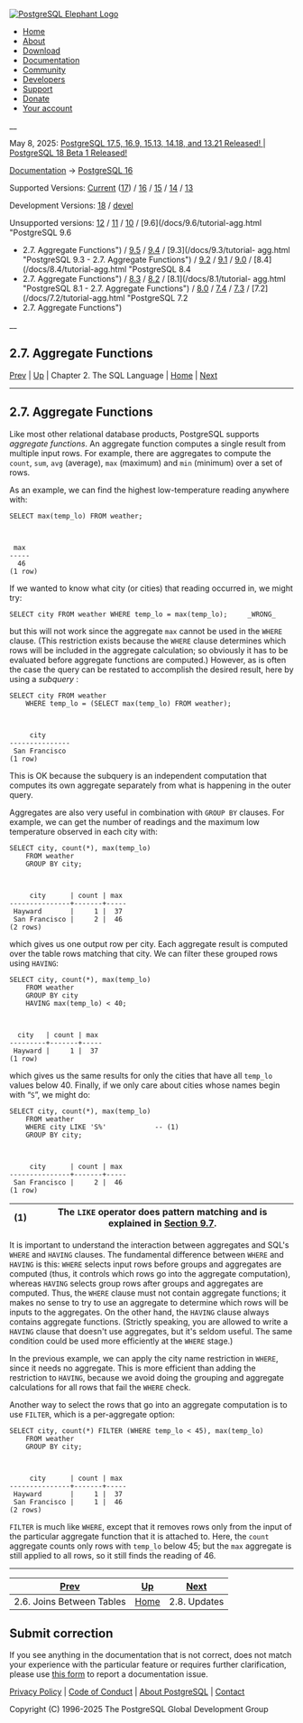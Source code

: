 [ ![PostgreSQL Elephant Logo](/media/img/about/press/elephant.png) ](/)

  * [Home](/ "Home")
  * [About](/about/ "About")
  * [Download](/download/ "Download")
  * [Documentation](/docs/ "Documentation")
  * [Community](/community/ "Community")
  * [Developers](/developer/ "Developers")
  * [Support](/support/ "Support")
  * [Donate](/about/donate/ "Donate")
  * [Your account](/account/ "Your account")

__

May 8, 2025: [ PostgreSQL 17.5, 16.9, 15.13, 14.18, and 13.21 Released! ](/about/news/postgresql-175-169-1513-1418-and-1321-released-3072/) | [ PostgreSQL 18 Beta 1 Released! ](/about/news/postgresql-18-beta-1-released-3070/)

[Documentation](/docs/ "Documentation") -> [PostgreSQL
16](/docs/16/index.html)

Supported Versions: [Current](/docs/current/tutorial-agg.html "PostgreSQL 17 -
2.7. Aggregate Functions") ([17](/docs/17/tutorial-agg.html "PostgreSQL 17 -
2.7. Aggregate Functions")) / [16](/docs/16/tutorial-agg.html "PostgreSQL 16 -
2.7. Aggregate Functions") / [15](/docs/15/tutorial-agg.html "PostgreSQL 15 -
2.7. Aggregate Functions") / [14](/docs/14/tutorial-agg.html "PostgreSQL 14 -
2.7. Aggregate Functions") / [13](/docs/13/tutorial-agg.html "PostgreSQL 13 -
2.7. Aggregate Functions")

Development Versions: [18](/docs/18/tutorial-agg.html "PostgreSQL 18 -
2.7. Aggregate Functions") / [devel](/docs/devel/tutorial-agg.html "PostgreSQL
devel - 2.7. Aggregate Functions")

Unsupported versions: [12](/docs/12/tutorial-agg.html "PostgreSQL 12 -
2.7. Aggregate Functions") / [11](/docs/11/tutorial-agg.html "PostgreSQL 11 -
2.7. Aggregate Functions") / [10](/docs/10/tutorial-agg.html "PostgreSQL 10 -
2.7. Aggregate Functions") / [9.6](/docs/9.6/tutorial-agg.html "PostgreSQL 9.6
- 2.7. Aggregate Functions") / [9.5](/docs/9.5/tutorial-agg.html "PostgreSQL
9.5 - 2.7. Aggregate Functions") / [9.4](/docs/9.4/tutorial-agg.html
"PostgreSQL 9.4 - 2.7. Aggregate Functions") / [9.3](/docs/9.3/tutorial-
agg.html "PostgreSQL 9.3 - 2.7. Aggregate Functions") /
[9.2](/docs/9.2/tutorial-agg.html "PostgreSQL 9.2 - 2.7. Aggregate Functions")
/ [9.1](/docs/9.1/tutorial-agg.html "PostgreSQL 9.1 - 2.7. Aggregate
Functions") / [9.0](/docs/9.0/tutorial-agg.html "PostgreSQL 9.0 -
2.7. Aggregate Functions") / [8.4](/docs/8.4/tutorial-agg.html "PostgreSQL 8.4
- 2.7. Aggregate Functions") / [8.3](/docs/8.3/tutorial-agg.html "PostgreSQL
8.3 - 2.7. Aggregate Functions") / [8.2](/docs/8.2/tutorial-agg.html
"PostgreSQL 8.2 - 2.7. Aggregate Functions") / [8.1](/docs/8.1/tutorial-
agg.html "PostgreSQL 8.1 - 2.7. Aggregate Functions") /
[8.0](/docs/8.0/tutorial-agg.html "PostgreSQL 8.0 - 2.7. Aggregate Functions")
/ [7.4](/docs/7.4/tutorial-agg.html "PostgreSQL 7.4 - 2.7. Aggregate
Functions") / [7.3](/docs/7.3/tutorial-agg.html "PostgreSQL 7.3 -
2.7. Aggregate Functions") / [7.2](/docs/7.2/tutorial-agg.html "PostgreSQL 7.2
- 2.7. Aggregate Functions")

__

2.7. Aggregate Functions  
---  
[Prev](tutorial-join.html "2.6. Joins Between Tables")  | [Up](tutorial-sql.html "Chapter 2. The SQL Language") | Chapter 2. The SQL Language | [Home](index.html "PostgreSQL 16.9 Documentation") |  [Next](tutorial-update.html "2.8. Updates")  
  
* * *

## 2.7. Aggregate Functions #

Like most other relational database products, PostgreSQL supports _aggregate
functions_. An aggregate function computes a single result from multiple input
rows. For example, there are aggregates to compute the `count`, `sum`, `avg`
(average), `max` (maximum) and `min` (minimum) over a set of rows.

As an example, we can find the highest low-temperature reading anywhere with:

    
    
    SELECT max(temp_lo) FROM weather;
    
    
    
     max
    -----
      46
    (1 row)
    

If we wanted to know what city (or cities) that reading occurred in, we might
try:

    
    
    SELECT city FROM weather WHERE temp_lo = max(temp_lo);     _WRONG_
    

but this will not work since the aggregate `max` cannot be used in the `WHERE`
clause. (This restriction exists because the `WHERE` clause determines which
rows will be included in the aggregate calculation; so obviously it has to be
evaluated before aggregate functions are computed.) However, as is often the
case the query can be restated to accomplish the desired result, here by using
a _subquery_ :

    
    
    SELECT city FROM weather
        WHERE temp_lo = (SELECT max(temp_lo) FROM weather);
    
    
    
         city
    ---------------
     San Francisco
    (1 row)
    

This is OK because the subquery is an independent computation that computes
its own aggregate separately from what is happening in the outer query.

Aggregates are also very useful in combination with `GROUP BY` clauses. For
example, we can get the number of readings and the maximum low temperature
observed in each city with:

    
    
    SELECT city, count(*), max(temp_lo)
        FROM weather
        GROUP BY city;
    
    
    
         city      | count | max
    ---------------+-------+-----
     Hayward       |     1 |  37
     San Francisco |     2 |  46
    (2 rows)
    

which gives us one output row per city. Each aggregate result is computed over
the table rows matching that city. We can filter these grouped rows using
`HAVING`:

    
    
    SELECT city, count(*), max(temp_lo)
        FROM weather
        GROUP BY city
        HAVING max(temp_lo) < 40;
    
    
    
      city   | count | max
    ---------+-------+-----
     Hayward |     1 |  37
    (1 row)
    

which gives us the same results for only the cities that have all `temp_lo`
values below 40. Finally, if we only care about cities whose names begin with
“`S`”, we might do:

    
    
    SELECT city, count(*), max(temp_lo)
        FROM weather
        WHERE city LIKE 'S%'            -- (1)
        GROUP BY city;
    
    
    
         city      | count | max
    ---------------+-------+-----
     San Francisco |     2 |  46
    (1 row)
    

(1) |  The `LIKE` operator does pattern matching and is explained in [Section 9.7](functions-matching.html "9.7. Pattern Matching").  
---|---  
  
It is important to understand the interaction between aggregates and SQL's
`WHERE` and `HAVING` clauses. The fundamental difference between `WHERE` and
`HAVING` is this: `WHERE` selects input rows before groups and aggregates are
computed (thus, it controls which rows go into the aggregate computation),
whereas `HAVING` selects group rows after groups and aggregates are computed.
Thus, the `WHERE` clause must not contain aggregate functions; it makes no
sense to try to use an aggregate to determine which rows will be inputs to the
aggregates. On the other hand, the `HAVING` clause always contains aggregate
functions. (Strictly speaking, you are allowed to write a `HAVING` clause that
doesn't use aggregates, but it's seldom useful. The same condition could be
used more efficiently at the `WHERE` stage.)

In the previous example, we can apply the city name restriction in `WHERE`,
since it needs no aggregate. This is more efficient than adding the
restriction to `HAVING`, because we avoid doing the grouping and aggregate
calculations for all rows that fail the `WHERE` check.

Another way to select the rows that go into an aggregate computation is to use
`FILTER`, which is a per-aggregate option:

    
    
    SELECT city, count(*) FILTER (WHERE temp_lo < 45), max(temp_lo)
        FROM weather
        GROUP BY city;
    
    
    
         city      | count | max
    ---------------+-------+-----
     Hayward       |     1 |  37
     San Francisco |     1 |  46
    (2 rows)
    

`FILTER` is much like `WHERE`, except that it removes rows only from the input
of the particular aggregate function that it is attached to. Here, the `count`
aggregate counts only rows with `temp_lo` below 45; but the `max` aggregate is
still applied to all rows, so it still finds the reading of 46.

* * *

[Prev](tutorial-join.html "2.6. Joins Between Tables")  | [Up](tutorial-sql.html "Chapter 2. The SQL Language") |  [Next](tutorial-update.html "2.8. Updates")  
---|---|---  
2.6. Joins Between Tables  | [Home](index.html "PostgreSQL 16.9 Documentation") |  2.8. Updates  
  
## Submit correction

If you see anything in the documentation that is not correct, does not match
your experience with the particular feature or requires further clarification,
please use [this form](/account/comments/new/16/tutorial-agg.html/) to report
a documentation issue.

[Privacy Policy](/about/privacypolicy) | [Code of Conduct](/about/policies/coc/) | [About PostgreSQL](/about/) | [Contact](/about/contact/)  

Copyright (C) 1996-2025 The PostgreSQL Global Development Group

